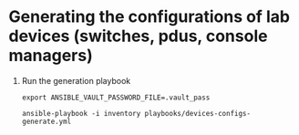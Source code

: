 # Generating the configurations of lab devices (switches, pdus, console managers)

1. Run the generation playbook

   `export ANSIBLE_VAULT_PASSWORD_FILE=.vault_pass`

   `ansible-playbook -i inventory playbooks/devices-configs-generate.yml`
